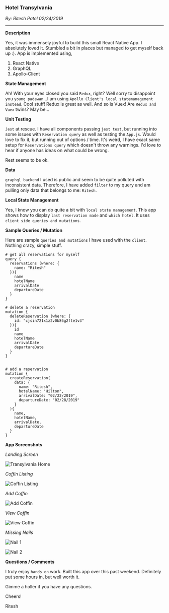 ### Hotel Transylvania
*By: Ritesh Patel*
*02/24/2019*

---

**Description**

Yes, it was immensely joyful to build this small React Native App. I absolutely loved it. Stumbled a bit in places but managed to get myself back up :). App is implemented using,

1) React Native
2) GraphQL
3) Apollo-Client


**State Management**

Ah! With your eyes closed you said `Redux`, right? Well sorry to disappoint you `young padawan`...I am using `Apollo Client's local statemanagement instead`. Cool stuff! Redux is great as well. And so is Vuex! Are `Redux and Vuex` twins? May be...

**Unit Testing**

`Jest` at rescue. I have all components passing `jest test`, but running into some issues with `Reservation query` as well as testing the `App.js`. Would love to fix it, but running out of options / time. It's weird, I have exact same setup for `Reservations query` which doesn't throw any warnings. I'd love to hear if anyone has ideas on what could be wrong. 

Rest seems to be ok. 

**Data**

`graphql backend` I used is public and seem to be quite polluted with inconsistent data. Therefore, I have added `filter` to my query and am pulling only data that belongs to me: `Ritesh`.

**Local State Management**

Yes, I know you can do quite a bit with `local state management`. This app shows how to display `last reservation made` and `which hotel`. It uses `client side queries and mutations`.

**Sample Queries / Mutation**

Here are sample `queries and mutations` I have used with the `client`. Nothing crazy, simple stuff.

```
# get all reservations for myself
query {
  reservations (where: {
    name: "Ritesh"
  }){
    name 
    hotelName 
    arrivalDate 
    departureDate 
  }
}

# delete a reservation
mutation {
  deleteReservation (where: {
    id: "cjsin721x1z2v0b86g2fte1v3"
  }){
    id
    name 
    hotelName 
    arrivalDate 
    departureDate 
  }
}


# add a reservation
mutation {
  createReservation(
    data: {
      name: "Ritesh",
      hotelName: "Hilton",
      arrivalDate: "02/22/2019",
      departureDate: "02/28/2019"
    }
  ){
    name,
    hotelName,
    arrivalDate,
    departureDate
  }
}
```

**App Screenshots**

*Landing Screen*

![Transylvania Home](screenshots/landing.png "Transylvania Home")

*Coffin Listing*

![Coffin Listing](screenshots/list.png "Coffin Listing")

*Add Coffin*

![Add Coffin](screenshots/add.png "Add Coffin")


*View Coffin*

![View Coffin](screenshots/view.png "View Coffin")

*Missing Nails*

![Nail 1](screenshots/invalid_values.png "Nail 1")

![Nail 2](screenshots/invalid_dates.png "Nail 2")


**Questions / Comments**

I truly enjoy `hands on` work. Built this app over this past weekend. Definitely put some hours in, but well worth it. 

Gimme a holler if you have any questions.

Cheers!

Ritesh



